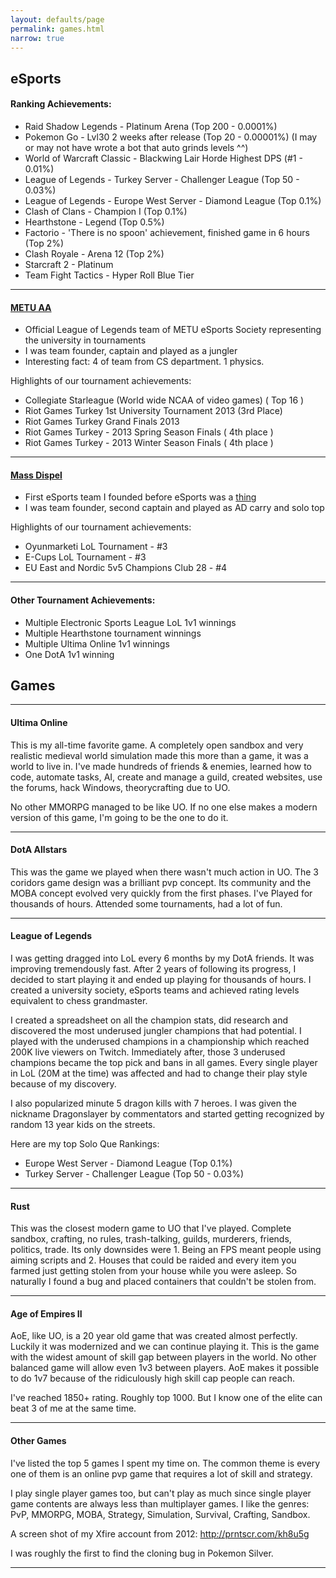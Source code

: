 ```yaml
---
layout: defaults/page
permalink: games.html
narrow: true
---
```


## eSports

#### Ranking Achievements: 
- Raid Shadow Legends - Platinum Arena (Top 200 - 0.0001%)
- Pokemon Go - Lvl30 2 weeks after release (Top 20 - 0.00001%) (I may or may not have wrote a bot that auto grinds levels ^^)
- World of Warcraft Classic - Blackwing Lair Horde Highest DPS (#1 - 0.01%)
- League of Legends - Turkey Server - Challenger League (Top 50 - 0.03%)
- League of Legends - Europe West Server - Diamond League (Top 0.1%)
- Clash of Clans - Champion I (Top 0.1%)
- Hearthstone - Legend (Top 0.5%)
- Factorio - 'There is no spoon' achievement, finished game in 6 hours (Top 2%)
- Clash Royale - Arena 12 (Top 2%)
- Starcraft 2 - Platinum
- Team Fight Tactics - Hyper Roll Blue Tier

<hr />

#### <a href="https://play.eslgaming.com/team/7299055/">METU AA</a>

- Official League of Legends team of METU eSports Society representing the university in tournaments
- I was team founder, captain and played as a jungler
- Interesting fact: 4 of team from CS department. 1 physics. 

Highlights of our tournament achievements:

- Collegiate Starleague (World wide NCAA of video games) ( Top 16 )
- Riot Games Turkey 1st University Tournament 2013 (3rd Place) 
- Riot Games Turkey Grand Finals 2013
- Riot Games Turkey - 2013 Spring Season Finals ( 4th place )
- Riot Games Turkey - 2013 Winter Season Finals ( 4th place )

<hr />

#### <a href="https://play.eslgaming.com/rainbowsix/north-america-pc/r6siege/pro/challenger-league-season-8-qualifier-1/team/6218080/">Mass Dispel</a>

- First eSports team I founded before eSports was a <a href="http://prntscr.com/kh9mam">thing</a>
- I was team founder, second captain and played as AD carry and solo top

Highlights of our tournament achievements:

- Oyunmarketi LoL Tournament - #3
- E-Cups LoL Tournament - #3
- EU East and Nordic 5v5 Champions Club 28 - #4

<hr />

#### Other Tournament Achievements:

- Multiple Electronic Sports League LoL 1v1 winnings
- Multiple Hearthstone tournament winnings
- Multiple Ultima Online 1v1 winnings
- One DotA 1v1 winning

## Games

<hr />

#### Ultima Online

This is my all-time favorite game. A completely open sandbox and very realistic medieval world simulation made this more than a game, it was a world to live in. I've made hundreds of friends & enemies, learned how to code, automate tasks, AI, create and manage a guild, created websites, use the forums, hack Windows, theorycrafting due to UO. 

No other MMORPG managed to be like UO. If no one else makes a modern version of this game, I'm going to be the one to do it.

<hr />

#### DotA Allstars

This was the game we played when there wasn't much action in UO. The 3 coridors game design was a brilliant pvp concept. Its community and the MOBA concept evolved very quickly from the first phases. I've Played for thousands of hours. Attended some tournaments, had a lot of fun.

<hr />

#### League of Legends

I was getting dragged into LoL every 6 months by my DotA friends. It was improving tremendously fast. After 2 years of following its progress, I decided to start playing it and ended up playing for thousands of hours. I created a university society, eSports teams and achieved rating levels equivalent to chess grandmaster. 

I created a spreadsheet on all the champion stats, did research and discovered the most underused jungler champions that had potential.
I played with the underused champions in a championship which reached 200K live viewers on Twitch. Immediately after, those 3 underused champions became the top pick and bans in all games. Every single player in LoL (20M at the time) was affected and had to change their play style because of my discovery. 

I also popularized minute 5 dragon kills with 7 heroes. I was given the nickname Dragonslayer by commentators and started getting recognized by random 13 year kids on the streets.

Here are my top Solo Que Rankings:

- Europe West Server - Diamond League (Top 0.1%)
- Turkey Server - Challenger League (Top 50 - 0.03%)

<hr />

#### Rust

This was the closest modern game to UO that I've played. Complete sandbox, crafting, no rules, trash-talking, guilds, murderers, friends, politics, trade. Its only downsides were 1. Being an FPS meant people using aiming scripts and 2. Houses that could be raided and every item you farmed just getting stolen from your house while you were asleep. So naturally I found a bug and placed containers that couldn't be stolen from. 

<hr />

#### Age of Empires II

AoE, like UO, is a 20 year old game that was created almost perfectly. Luckily it was modernized and we can continue playing it. This is the game with the widest amount of skill gap between players in the world. No other balanced game will allow even 1v3 between players. AoE makes it possible to do 1v7 because of the ridiculously high skill cap people can reach.  

I've reached 1850+ rating. Roughly top 1000. But I know one of the elite can beat 3 of me at the same time. 

<hr />

#### Other Games

I've listed the top 5 games I spent my time on. The common theme is every one of them is an online pvp game that requires a lot of skill and strategy. 

I play single player games too, but can't play as much since single player game contents are always less than multiplayer games. I like the genres: PvP, MMORPG, MOBA, Strategy, Simulation, Survival, Crafting, Sandbox.

A screen shot of my Xfire account from 2012: http://prntscr.com/kh8u5g

I was roughly the first to find the cloning bug in Pokemon Silver. 

<hr />
